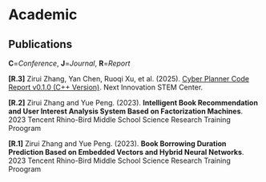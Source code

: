 # Academic

## Publications

**C**=_Conference_, **J**=_Journal_, **R**=_Report_

**[R.3]** Zirui Zhang, Yan Chen, Ruoqi Xu, et al. (2025). [Cyber Planner Code Report v0.1.0 (C++ Version)](https://nifornextinnovation.com/assets/resources/cyber-planner.pdf). Next Innovation STEM Center.

**[R.2]** Zirui Zhang and Yue Peng. (2023). **Intelligent Book Recommendation and User Interest Analysis System
Based on Factorization Machines**. 2023 Tencent Rhino-Bird Middle School Science Research Training Proogram

**[R.1]** Zirui Zhang and Yue Peng. (2023). **Book Borrowing Duration Prediction Based on Embedded Vectors and Hybrid Neural Networks**. 2023 Tencent Rhino-Bird Middle School Science Research Training Proogram

<!-- ## Talks -->
